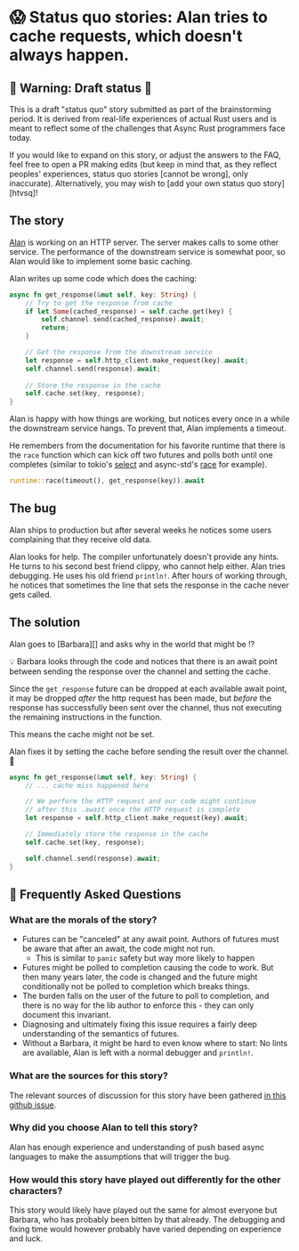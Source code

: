 # 😱 Status quo stories: Alan tries to cache requests, which doesn't always happen.

## 🚧 Warning: Draft status 🚧

This is a draft "status quo" story submitted as part of the brainstorming period. It is derived from real-life experiences of actual Rust users and is meant to reflect some of the challenges that Async Rust programmers face today. 

If you would like to expand on this story, or adjust the answers to the FAQ, feel free to open a PR making edits (but keep in mind that, as they reflect peoples' experiences, status quo stories [cannot be wrong], only inaccurate). Alternatively, you may wish to [add your own status quo story][htvsq]!


## The story

[Alan][] is working on an HTTP server. The server makes calls to some other service. The performance of the downstream service is somewhat poor, so Alan would like to implement some basic caching.

[Alan]: ../characters/alan.html

Alan writes up some code which does the caching:

```rust
async fn get_response(&mut self, key: String) {
    // Try to get the response from cache
    if let Some(cached_response) = self.cache.get(key) {
        self.channel.send(cached_response).await;
        return;
    }

    // Get the response from the downstream service
    let response = self.http_client.make_request(key).await;
    self.channel.send(response).await;
    
    // Store the response in the cache
    self.cache.set(key, response);
}
```

Alan is happy with how things are working, but notices every once in a while the downstream service hangs. To prevent that, Alan implements a timeout.

He remembers from the documentation for his favorite runtime that there is the `race` function which can kick off two futures and polls both until one completes (similar to tokio's [select](https://docs.rs/tokio/1.5.0/tokio/macro.select.html) and async-std's [race](https://docs.rs/async-std/1.9.0/async_std/future/trait.Future.html#method.race) for example).


```rust
runtime::race(timeout(), get_response(key)).await
```

## The bug

Alan ships to production but after several weeks he notices some users complaining that they receive old data.

Alan looks for help. The compiler unfortunately doesn't provide any hints. He turns to his second best friend clippy, who cannot help either.
Alan tries debugging. He uses his old friend `println!`. After hours of working through, he notices that sometimes the line that sets the response in the cache never gets called.

## The solution

Alan goes to [Barbara][] and asks why in the world that might be ⁉️

💡 Barbara looks through the code and notices that there is an await point between sending the response over the channel and setting the cache.

Since the `get_response` future can be dropped at each available await point, it may be dropped *after* the http request has been made, but *before* the response has successfully been sent over the channel, thus not executing the remaining instructions in the function.

This means the cache might not be set.

Alan fixes it by setting the cache before sending the result over the channel. 🎉

```rust
async fn get_response(&mut self, key: String) {
    // ... cache miss happened here

    // We perform the HTTP request and our code might continue
    // after this .await once the HTTP request is complete
    let response = self.http_client.make_request(key).await;

    // Immediately store the response in the cache
    self.cache.set(key, response);

    self.channel.send(response).await;
}
```

## 🤔 Frequently Asked Questions

### **What are the morals of the story?**

* Futures can be "canceled" at any await point. Authors of futures must be aware that after an await, the code might not run.
    * This is similar to `panic` safety but way more likely to happen
* Futures might be polled to completion causing the code to work. But then many years later, the code is changed and the future might conditionally not be polled to completion which breaks things.
* The burden falls on the user of the future to poll to completion, and there is no way for the lib author to enforce this - they can only document this invariant.
* Diagnosing and ultimately fixing this issue requires a fairly deep understanding of the semantics of futures.
* Without a Barbara, it might be hard to even know where to start: No lints are available, Alan is left with a normal debugger and `println!`.

### **What are the sources for this story?**
The relevant sources of discussion for this story have been gathered [in this github issue](https://github.com/rust-lang/wg-async-foundations/issues/65).

### **Why did you choose Alan to tell this story?**
Alan has enough experience and understanding of push based async languages to make the assumptions that will trigger the bug.

### **How would this story have played out differently for the other characters?**
This story would likely have played out the same for almost everyone but Barbara, who has probably been bitten by that already.
The debugging and fixing time would however probably have varied depending on experience and luck.
